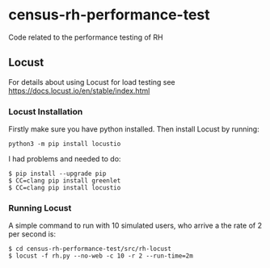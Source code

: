 # census-rh-performance-test

Code related to the performance testing of RH

## Locust

For details about using Locust for load testing see https://docs.locust.io/en/stable/index.html


### Locust Installation

Firstly make sure you have python installed. Then install Locust by running:

    python3 -m pip install locustio

I had problems and needed to do:

    $ pip install --upgrade pip
    $ CC=clang pip install greenlet
    $ CC=clang pip install locustio

### Running Locust

A simple command to run with 10 simulated users, who arrive a the rate of 2 per second is:

    $ cd census-rh-performance-test/src/rh-locust
    $ locust -f rh.py --no-web -c 10 -r 2 --run-time=2m

